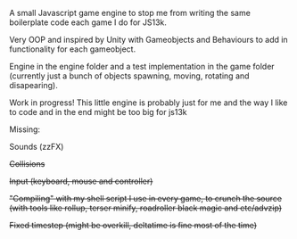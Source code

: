 A small Javascript game engine to stop me from writing the same boilerplate code each game I do for JS13k.

Very OOP and inspired by Unity with Gameobjects and Behaviours to add in functionality for each gameobject.

Engine in the engine folder and a test implementation in the game folder (currently just a bunch of objects spawning, moving, rotating and disapearing).

Work in progress!    This little engine is probably just for me and the way I like to code and in the end might be too big for js13k


Missing:

Sounds (zzFX)

~~Collisions~~

~~Input (keyboard, mouse and controller)~~

~~"Compiling" with my shell script I use in every game, to crunch the source (with tools like rollup, terser minify, roadroller black magic and etc/advzip)~~

~~Fixed timestep (might be overkill, deltatime is fine most of the time)~~
